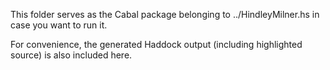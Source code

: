 This folder serves as the Cabal package belonging to ../HindleyMilner.hs in
case you want to run it.

For convenience, the generated Haddock output (including highlighted source)
is also included here.
